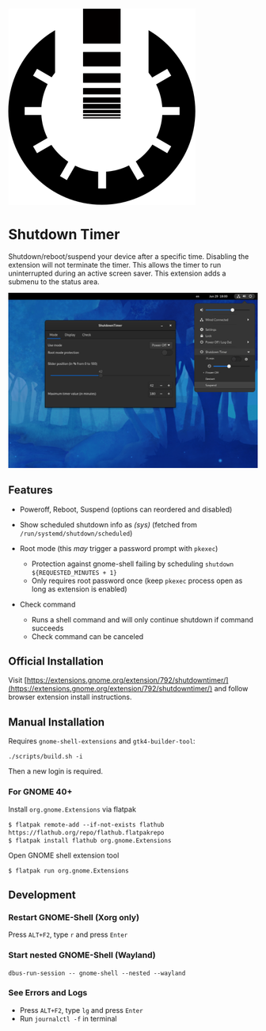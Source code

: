 ![icon](bin/icon.svg) 
# Shutdown Timer

Shutdown/reboot/suspend your device after a specific time. Disabling the extension will not terminate the timer. This allows the timer to run uninterrupted during an active screen saver. This extension adds a submenu to the status area. 

![Screenshot](screenshot.png)

## Features
- Poweroff, Reboot, Suspend (options can reordered and disabled)
- Show scheduled shutdown info as *(sys)* (fetched from `/run/systemd/shutdown/scheduled`)

- Root mode (this *may* trigger a password prompt with `pkexec`)
  - Protection against gnome-shell failing by scheduling `shutdown ${REQUESTED_MINUTES + 1}`
  - Only requires root password once (keep `pkexec` process open as long as extension is enabled)

- Check command
  - Runs a shell command and will only continue shutdown if command succeeds
  - Check command can be canceled

## Official Installation

Visit [https://extensions.gnome.org/extension/792/shutdowntimer/](https://extensions.gnome.org/extension/792/shutdowntimer/) and follow browser extension install instructions.


## Manual Installation

Requires `gnome-shell-extensions` and `gtk4-builder-tool`:
```(shell)
./scripts/build.sh -i
```
Then a new login is required.

### For GNOME 40+
Install `org.gnome.Extensions` via flatpak
```
$ flatpak remote-add --if-not-exists flathub https://flathub.org/repo/flathub.flatpakrepo
$ flatpak install flathub org.gnome.Extensions
```

Open GNOME shell extension tool
```
$ flatpak run org.gnome.Extensions
```

## Development

### Restart GNOME-Shell (Xorg only)
Press `ALT+F2`, type `r` and press `Enter`

### Start nested GNOME-Shell (Wayland)
`dbus-run-session -- gnome-shell --nested --wayland`

### See Errors and Logs
* Press `ALT+F2`, type `lg` and press `Enter`
* Run `journalctl -f` in terminal


